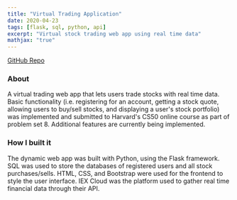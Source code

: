 ```yaml
---
title: "Virtual Trading Application"
date: 2020-04-23
tags: [flask, sql, python, api]
excerpt: "Virtual stock trading web app using real time data"
mathjax: "true"
---
```

<a style="font-size: 14px;" href="https://github.com/candaceng/virtual-trading">GitHub Repo</a>

### About
A virtual trading web app that lets users trade stocks with real time data. Basic functionality (i.e. registering for an account, getting a stock quote, allowing users to buy/sell stocks, and displaying a user's stock portfolio) was implemented and submitted to Harvard's CS50 online course as part of problem set 8. Additional features are currently being implemented. 

### How I built it
The dynamic web app was built with Python, using the Flask framework. SQL was used to store the databases of registered users and all stock purchases/sells. HTML, CSS, and Bootstrap were used for the frontend to style the user interface. IEX Cloud was the platform used to gather real time financial data through their API. 
